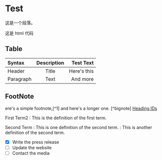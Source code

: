 # Test

这是一个段落。

<p>这是 html 代码</p>

## Table

| Syntax    | Description |   Test Text |
|:----------|:-----------:|------------:|
| Header    |    Title    | Here's this |
| Paragraph |    Text     |    And more |

## FootNote

ere's a simple footnote,[^1] and here's a longer one.   [^bignote]
[Heading IDs](#heading-ids)

First Term2
: This is the definition of the first term.

Second Term
: This is one definition of the second term.
: This is another definition of the second term.

- [x] Write the press release
- [ ] Update the website
- [ ] Contact the media

